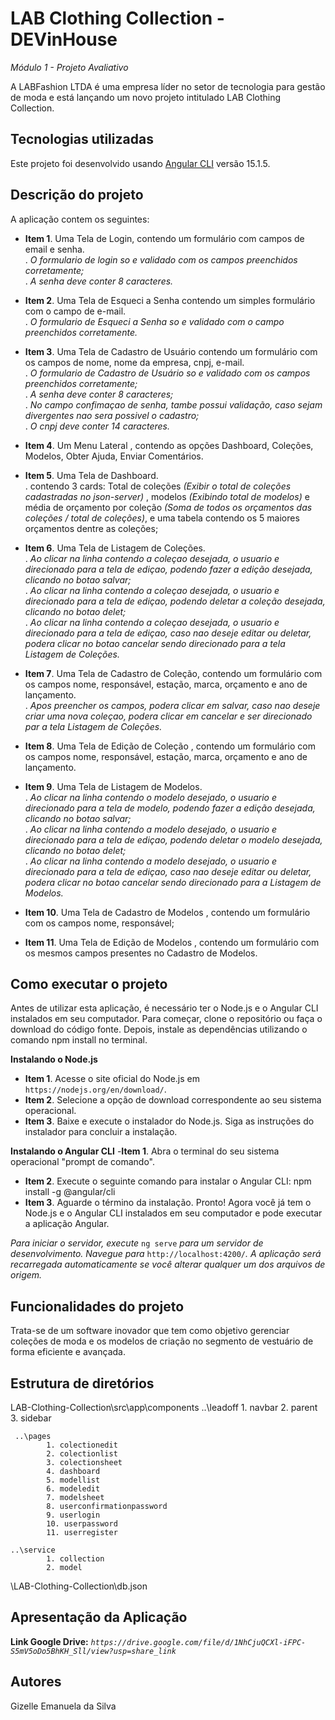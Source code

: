 # LAB Clothing Collection - DEVinHouse 
_Módulo 1 - Projeto Avaliativo_

A LABFashion LTDA é uma empresa líder no setor de tecnologia para gestão de moda e está lançando um novo projeto intitulado LAB Clothing Collection. 

## Tecnologias utilizadas
Este projeto foi desenvolvido usando [Angular CLI](https://github.com/angular/angular-cli) versão 15.1.5.


## Descrição do projeto
A aplicação contem os seguintes:
- **Item 1**. Uma Tela de Login, contendo um formulário com campos de email e senha.<br/>
    . _O formulario de login so e validado com os campos preenchidos corretamente;_<br/>
    . _A senha deve conter 8 caracteres._

- **Item 2**. Uma Tela de Esqueci a Senha contendo um simples formulário com o campo de e-mail.<br/>
    . _O formulario de Esqueci a Senha so e validado com o campo preenchidos corretamente._

- **Item 3**. Uma Tela de Cadastro de Usuário contendo um formulário com os campos de nome, nome da empresa, cnpj, e-mail.<br/>
    . _O formulario de Cadastro de Usuário so e validado com os campos preenchidos corretamente;_<br/>
    . _A senha deve conter 8 caracteres;_<br/>
    . _No campo confimaçao de senha, tambe possui validação, caso sejam divergentes nao sera possivel o cadastro;_<br/>
    . _O cnpj deve conter 14 caracteres._

- **Item 4**. Um Menu Lateral , contendo as opções Dashboard, Coleções, Modelos, Obter Ajuda, Enviar Comentários.

- **Item 5**. Uma Tela de Dashboard.<br/>
    . contendo 3 cards: Total de coleções _(Exibir o total de coleções cadastradas no json-server)_ , modelos _(Exibindo total de modelos)_ e média de orçamento por coleção _(Soma de todos os orçamentos das coleções / total de coleções)_, e uma tabela contendo os 5 maiores orçamentos dentre as coleções;

- **Item 6**. Uma Tela de Listagem de Coleções.<br/>
    . _Ao clicar na linha contendo a coleçao desejada, o usuario e direcionado para a tela de ediçao, podendo fazer a edição desejada, clicando no botao salvar;_<br/>
    . _Ao clicar na linha contendo a coleçao desejada, o usuario e direcionado para a tela de ediçao, podendo deletar a coleção desejada, clicando no botao delet;_<br/>
    . _Ao clicar na linha contendo a coleçao desejada, o usuario e direcionado para a tela de ediçao, caso nao deseje editar ou deletar, podera clicar no botao cancelar sendo direcionado para a tela Listagem de Coleções._

- **Item 7**. Uma Tela de Cadastro de Coleção, contendo um formulário com os campos nome, responsável, estação, marca, orçamento e ano de lançamento.<br/>
    . _Apos preencher os campos, podera clicar em salvar, caso nao deseje criar uma nova coleçao, podera clicar em cancelar e ser direcionado par a tela Listagem de Coleções._

- **Item 8**. Uma Tela de Edição de Coleção , contendo um formulário com os campos nome, responsável, estação, marca, orçamento e ano de lançamento.

- **Item 9**. Uma Tela de Listagem de Modelos.<br/>
    . _Ao clicar na linha contendo o modelo desejado, o usuario e direcionado para a tela de modelo, podendo fazer a edição desejada, clicando no botao salvar;_<br/>
    . _Ao clicar na linha contendo a modelo desejado, o usuario e direcionado para a tela de ediçao, podendo deletar o modelo desejada, clicando no botao delet;_<br/>
    . _Ao clicar na linha contendo a modelo desejado, o usuario e direcionado para a tela de ediçao, caso nao deseje editar ou deletar, podera clicar no botao cancelar sendo direcionado para a Listagem de Modelos._

- **Item 10**. Uma Tela de Cadastro de Modelos , contendo um formulário com os campos nome, responsável;

- **Item 11**. Uma Tela de Edição de Modelos , contendo um formulário com os mesmos campos presentes no Cadastro de Modelos.


## Como executar o projeto
Antes de utilizar esta aplicação, é necessário ter o Node.js e o Angular CLI instalados em seu computador. Para começar, clone o repositório ou faça o download do código fonte. Depois, instale as dependências utilizando o comando npm install no terminal.

__Instalando o Node.js__
- **Item 1**. Acesse o site oficial do Node.js em `https://nodejs.org/en/download/`. <br/>
- **Item 2**. Selecione a opção de download correspondente ao seu sistema operacional.<br/>
- **Item 3**. Baixe e execute o instalador do Node.js. Siga as instruções do instalador para concluir a instalação.

__Instalando o Angular CLI__
-**Item 1**. Abra o terminal do seu sistema operacional "prompt de comando". <br/>
- **Item 2**. Execute o seguinte comando para instalar o Angular CLI: npm install -g @angular/cli<br/>
- **Item 3**. Aguarde o término da instalação. Pronto! Agora você já tem o Node.js e o Angular CLI instalados em seu computador e pode executar a aplicação Angular.<br/>

_Para iniciar o servidor, execute_ `ng serve` _para um servidor de desenvolvimento. Navegue para_ `http://localhost:4200/`_. A aplicação será recarregada automaticamente se você alterar qualquer um dos arquivos de origem._

## Funcionalidades do projeto
Trata-se de um software inovador que tem como objetivo gerenciar coleções de moda e os modelos de criação no segmento de vestuário de forma eficiente e avançada.

## Estrutura de diretórios
LAB-Clothing-Collection\src\app\components
    ..\leadoff
            1. navbar
            2. parent
            3. sidebar
            
     ..\pages
            1. colectionedit
            2. colectionlist
            3. colectionsheet
            4. dashboard
            5. modellist
            6. modeledit
            7. modelsheet
            8. userconfirmationpassword
            9. userlogin
            10. userpassword
            11. userregister
            
    ..\service 
            1. collection
            2. model
            
\LAB-Clothing-Collection\db.json

## Apresentação da Aplicação
**Link Google Drive:** _`https://drive.google.com/file/d/1NhCjuQCXl-iFPC-S5mV5oDo5BhKH_Sll/view?usp=share_link`_

## Autores
Gizelle Emanuela da Silva
